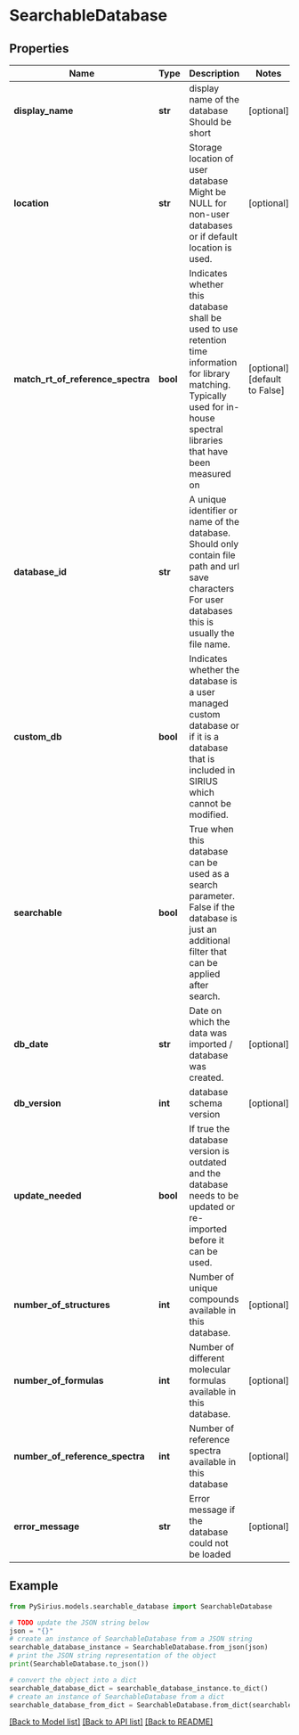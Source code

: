 # SearchableDatabase


## Properties

Name | Type | Description | Notes
------------ | ------------- | ------------- | -------------
**display_name** | **str** | display name of the database  Should be short | [optional] 
**location** | **str** | Storage location of user database  Might be NULL for non-user databases or if default location is used. | [optional] 
**match_rt_of_reference_spectra** | **bool** | Indicates whether this database shall be used to use retention time information for library matching.  Typically used for in-house spectral libraries that have been measured on | [optional] [default to False]
**database_id** | **str** | A unique identifier or name of the database.  Should only contain file path and url save characters  For user databases this is usually the file name. | 
**custom_db** | **bool** | Indicates whether the database is a user managed custom database or if it is a  database that is included in SIRIUS which cannot be modified. | 
**searchable** | **bool** | True when this database can be used as a search parameter.  False if the database is just an additional filter that can be applied after search. | 
**db_date** | **str** | Date on which the data was imported / database was created. | [optional] 
**db_version** | **int** | database schema version | [optional] 
**update_needed** | **bool** | If true the database version is outdated and the database needs to be updated or re-imported before it can be used. | 
**number_of_structures** | **int** | Number of unique compounds available in this database. | [optional] 
**number_of_formulas** | **int** | Number of different molecular formulas available in this database. | [optional] 
**number_of_reference_spectra** | **int** | Number of reference spectra available in this database | [optional] 
**error_message** | **str** | Error message if the database could not be loaded | [optional] 

## Example

```python
from PySirius.models.searchable_database import SearchableDatabase

# TODO update the JSON string below
json = "{}"
# create an instance of SearchableDatabase from a JSON string
searchable_database_instance = SearchableDatabase.from_json(json)
# print the JSON string representation of the object
print(SearchableDatabase.to_json())

# convert the object into a dict
searchable_database_dict = searchable_database_instance.to_dict()
# create an instance of SearchableDatabase from a dict
searchable_database_from_dict = SearchableDatabase.from_dict(searchable_database_dict)
```
[[Back to Model list]](../README.md#documentation-for-models) [[Back to API list]](../README.md#documentation-for-api-endpoints) [[Back to README]](../README.md)


